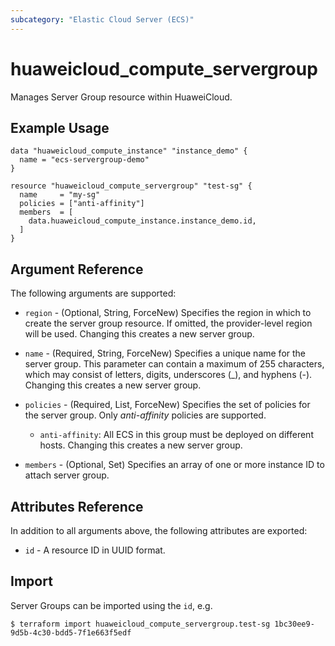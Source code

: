 ```yaml
---
subcategory: "Elastic Cloud Server (ECS)"
---
```


# huaweicloud_compute_servergroup

Manages Server Group resource within HuaweiCloud.

## Example Usage

```hcl
data "huaweicloud_compute_instance" "instance_demo" {
  name = "ecs-servergroup-demo"
}

resource "huaweicloud_compute_servergroup" "test-sg" {
  name     = "my-sg"
  policies = ["anti-affinity"]
  members  = [
    data.huaweicloud_compute_instance.instance_demo.id,
  ]
}
```

## Argument Reference

The following arguments are supported:

* `region` - (Optional, String, ForceNew) Specifies the region in which to create the server group resource. If omitted,
  the provider-level region will be used. Changing this creates a new server group.

* `name` - (Required, String, ForceNew) Specifies a unique name for the server group. This parameter can contain a
  maximum of 255 characters, which may consist of letters, digits, underscores (_), and hyphens (-). Changing this
  creates a new server group.

* `policies` - (Required, List, ForceNew) Specifies the set of policies for the server group. Only *anti-affinity*
  policies are supported.

  + `anti-affinity`: All ECS in this group must be deployed on different hosts. Changing this creates a new server
    group.

* `members` - (Optional, Set) Specifies an array of one or more instance ID to attach server group.

## Attributes Reference

In addition to all arguments above, the following attributes are exported:

* `id` - A resource ID in UUID format.

## Import

Server Groups can be imported using the `id`, e.g.

```
$ terraform import huaweicloud_compute_servergroup.test-sg 1bc30ee9-9d5b-4c30-bdd5-7f1e663f5edf
```
